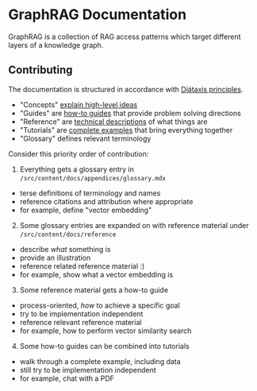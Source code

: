 # GraphRAG Documentation

GraphRAG is a collection of RAG access patterns which target different
layers of a knowledge graph.


## Contributing

The documentation is structured in accordance with [Diátaxis principles](https://diataxis.fr/).

- "Concepts" [explain high-level ideas](https://diataxis.fr/explanation/) 
- "Guides" are [how-to guides](https://diataxis.fr/how-to-guides/) that provide problem solving directions
- "Reference" are [technical descriptions](https://diataxis.fr/reference/) of what things are
- "Tutorials" are [complete examples](https://diataxis.fr/tutorials/) that bring everything together
- "Glossary" defines relevant terminology

Consider this priority order of contribution:

1. Everything gets a glossary entry in `/src/content/docs/appendices/glossary.mdx`
  - terse definitions of terminology and names
  - reference citations and attribution where appropriate
  - for example, define "vector embedding"
2. Some glossary entries are expanded on with reference material under `/src/content/docs/reference`
  - describe *what* something is
  - provide an illustration
  - reference related reference material :) 
  - for example, show what a vector embedding is
3. Some reference material gets a how-to guide
  - process-oriented, *how* to achieve a specific goal
  - try to be implementation independent
  - reference relevant reference material
  - for example, how to perform vector similarity search
4. Some how-to guides can be combined into tutorials
  - walk through a complete example, including data
  - still try to be implementation independent
  - for example, chat with a PDF

